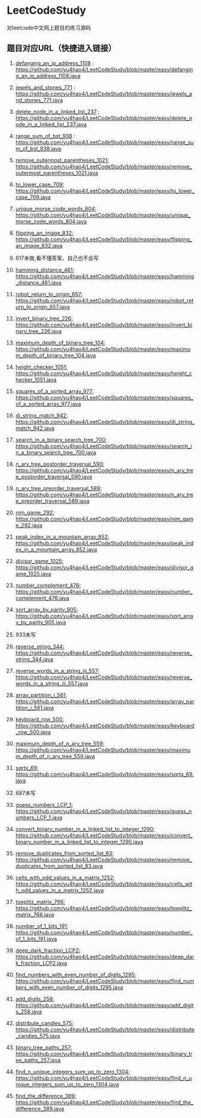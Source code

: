 # LeetCodeStudy

 对leetcode中文网上题目的练习源码
## 题目对应URL（快捷进入链接）

1.  <a href="https://github.com/yu4hao4/LeetCodeStudy/blob/master/easy/defanging_an_ip_address_1108.java">defanging_an_ip_address_1108</a> : 
    <br/>https://github.com/yu4hao4/LeetCodeStudy/blob/master/easy/defanging_an_ip_address_1108.java<br/>

2.  <a href="https://github.com/yu4hao4/LeetCodeStudy/blob/master/easy/jewels_and_stones_771.java">jewels_and_stones_771</a> : 
    <br/>https://github.com/yu4hao4/LeetCodeStudy/blob/master/easy/jewels_and_stones_771.java<br/>

3.  <a href="https://github.com/yu4hao4/LeetCodeStudy/blob/master/easy/delete_node_in_a_linked_list_237.java">delete_node_in_a_linked_list_237</a> : 
    <br/>https://github.com/yu4hao4/LeetCodeStudy/blob/master/easy/delete_node_in_a_linked_list_237.java<br/>

4.  <a href="https://github.com/yu4hao4/LeetCodeStudy/blob/master/easy/range_sum_of_bst_938.java">range_sum_of_bst_938</a> : 
    <br/>
    https://github.com/yu4hao4/LeetCodeStudy/blob/master/easy/range_sum_of_bst_938.java<br/>
    
5.  <a href="https://github.com/yu4hao4/LeetCodeStudy/blob/master/easy/remove_outermost_parentheses_1021.java">remove_outermost_parentheses_1021: </a>
    <br/>
    https://github.com/yu4hao4/LeetCodeStudy/blob/master/easy/remove_outermost_parentheses_1021.java<br/>
    
6.  <a href="https://github.com/yu4hao4/LeetCodeStudy/blob/master/easy/to_lower_case_709.java">to_lower_case_709: </a>
    <br/>
    https://github.com/yu4hao4/LeetCodeStudy/blob/master/easy/to_lower_case_709.java<br/>
    
7.  <a href="https://github.com/yu4hao4/LeetCodeStudy/blob/master/easy/unique_morse_code_words_804.java">unique_morse_code_words_804: </a>
    <br/>
    https://github.com/yu4hao4/LeetCodeStudy/blob/master/easy/unique_morse_code_words_804.java<br/>
    
8.  <a href="https://github.com/yu4hao4/LeetCodeStudy/blob/master/easy/flipping_an_image_832.java">flipping_an_image_832: </a>
    <br/>
    https://github.com/yu4hao4/LeetCodeStudy/blob/master/easy/flipping_an_image_832.java<br/>
    
9.  617未做,看不懂答案，自己也不会写

10. <a href="https://github.com/yu4hao4/LeetCodeStudy/blob/master/easy/hamming_distance_461.java">hamming_distance_461: </a>
    <br/>
    https://github.com/yu4hao4/LeetCodeStudy/blob/master/easy/hamming_distance_461.java<br/>
    
11. <a href="https://github.com/yu4hao4/LeetCodeStudy/blob/master/easy/robot_return_to_origin_657.java">robot_return_to_origin_657: </a>
    <br/>
    https://github.com/yu4hao4/LeetCodeStudy/blob/master/easy/robot_return_to_origin_657.java<br/>
    
12. <a href="https://github.com/yu4hao4/LeetCodeStudy/blob/master/easy/invert_binary_tree_226.java">invert_binary_tree_226: </a>
    <br/>
    https://github.com/yu4hao4/LeetCodeStudy/blob/master/easy/invert_binary_tree_226.java<br/>
    
13. <a href="https://github.com/yu4hao4/LeetCodeStudy/blob/master/easy/maximum_depth_of_binary_tree_104.java">maximum_depth_of_binary_tree_104: </a>
    <br/>
    https://github.com/yu4hao4/LeetCodeStudy/blob/master/easy/maximum_depth_of_binary_tree_104.java<br/>
    
14. <a href="https://github.com/yu4hao4/LeetCodeStudy/blob/master/easy/height_checker_1051.java">height_checker_1051: </a>
    <br/>
    https://github.com/yu4hao4/LeetCodeStudy/blob/master/easy/height_checker_1051.java<br/>
    
15. <a href="https://github.com/yu4hao4/LeetCodeStudy/blob/master/easy/squares_of_a_sorted_array_977.java">squares_of_a_sorted_array_977: </a>
    <br/>
    https://github.com/yu4hao4/LeetCodeStudy/blob/master/easy/squares_of_a_sorted_array_977.java<br/>
    
16. <a href="https://github.com/yu4hao4/LeetCodeStudy/blob/master/easy/di_string_match_942.java">di_string_match_942: </a>
    <br/>
    https://github.com/yu4hao4/LeetCodeStudy/blob/master/easy/di_string_match_942.java<br/>
    
17. <a href="https://github.com/yu4hao4/LeetCodeStudy/blob/master/easy/search_in_a_binary_search_tree_700.java">search_in_a_binary_search_tree_700: </a>
    <br/>
    https://github.com/yu4hao4/LeetCodeStudy/blob/master/easy/search_in_a_binary_search_tree_700.java<br/>
    
18. <a href="https://github.com/yu4hao4/LeetCodeStudy/blob/master/easy/n_ary_tree_postorder_traversal_590.java">n_ary_tree_postorder_traversal_590: </a>
    <br/>
    https://github.com/yu4hao4/LeetCodeStudy/blob/master/easy/n_ary_tree_postorder_traversal_590.java<br/>
19. <a href="https://github.com/yu4hao4/LeetCodeStudy/blob/master/easy/n_ary_tree_preorder_traversal_589.java">n_ary_tree_preorder_traversal_589: </a>
    <br/>
    https://github.com/yu4hao4/LeetCodeStudy/blob/master/easy/n_ary_tree_preorder_traversal_589.java<br/>
20. <a href="https://github.com/yu4hao4/LeetCodeStudy/blob/master/easy/nim_game_292.java">nim_game_292: </a>
    <br/>
    https://github.com/yu4hao4/LeetCodeStudy/blob/master/easy/nim_game_292.java<br/>
   
21. <a href="https://github.com/yu4hao4/LeetCodeStudy/blob/master/easy/peak_index_in_a_mountain_array_852.java">peak_index_in_a_mountain_array_852: </a>
    <br/>
    https://github.com/yu4hao4/LeetCodeStudy/blob/master/easy/peak_index_in_a_mountain_array_852.java<br/>
    
22. <a href="https://github.com/yu4hao4/LeetCodeStudy/blob/master/easy/divisor_game_1025.java">divisor_game_1025: </a>
    <br/>
    https://github.com/yu4hao4/LeetCodeStudy/blob/master/easy/divisor_game_1025.java<br/>
    
23. <a href="https://github.com/yu4hao4/LeetCodeStudy/blob/master/easy/number_complement_476.java">number_complement_476: </a>
    <br/>
    https://github.com/yu4hao4/LeetCodeStudy/blob/master/easy/number_complement_476.java<br/>
    
24. <a href="https://github.com/yu4hao4/LeetCodeStudy/blob/master/easy/sort_array_by_parity_905.java">sort_array_by_parity_905: </a>
    <br/>
    https://github.com/yu4hao4/LeetCodeStudy/blob/master/easy/sort_array_by_parity_905.java<br/>
    
25. 933未写

26. <a href="https://github.com/yu4hao4/LeetCodeStudy/blob/master/easy/reverse_string_344.java">reverse_string_344: </a>
    <br/>
    https://github.com/yu4hao4/LeetCodeStudy/blob/master/easy/reverse_string_344.java<br/>
    
27. <a href="https://github.com/yu4hao4/LeetCodeStudy/blob/master/easy/reverse_words_in_a_string_iii_557.java">reverse_words_in_a_string_iii_557: </a>
    <br/>
    https://github.com/yu4hao4/LeetCodeStudy/blob/master/easy/reverse_words_in_a_string_iii_557.java<br/>
    
28. <a href="https://github.com/yu4hao4/LeetCodeStudy/blob/master/easy/array_partition_i_561.java">array_partition_i_561: </a>
    <br/>
    https://github.com/yu4hao4/LeetCodeStudy/blob/master/easy/array_partition_i_561.java<br/>
    
29. <a href="https://github.com/yu4hao4/LeetCodeStudy/blob/master/easy/keyboard_row_500.java">keyboard_row_500: </a>
    <br/>
    https://github.com/yu4hao4/LeetCodeStudy/blob/master/easy/keyboard_row_500.java<br/>
    
30. <a href="https://github.com/yu4hao4/LeetCodeStudy/blob/master/easy/maximum_depth_of_n_ary_tree_559.java">maximum_depth_of_n_ary_tree_559: </a>
    <br/>
    https://github.com/yu4hao4/LeetCodeStudy/blob/master/easy/maximum_depth_of_n_ary_tree_559.java<br/>
    
31. <a href="https://github.com/yu4hao4/LeetCodeStudy/blob/master/easy/sqrtx_69.java">sqrtx_69: </a>
    <br/>
    https://github.com/yu4hao4/LeetCodeStudy/blob/master/easy/sqrtx_69.java<br/>
    
32. 687未写

33. <a href="https://github.com/yu4hao4/LeetCodeStudy/blob/master/easy/guess_numbers_LCP_1.java">guess_numbers_LCP_1: </a>
    <br/>
    https://github.com/yu4hao4/LeetCodeStudy/blob/master/easy/guess_numbers_LCP_1.java<br/>
34. <a href="https://github.com/yu4hao4/LeetCodeStudy/blob/master/easy/convert_binary_number_in_a_linked_list_to_integer_1290.java">convert_binary_number_in_a_linked_list_to_integer_1290: </a>
    <br/>
    https://github.com/yu4hao4/LeetCodeStudy/blob/master/easy/convert_binary_number_in_a_linked_list_to_integer_1290.java<br/>
35. <a href="https://github.com/yu4hao4/LeetCodeStudy/blob/master/easy/remove_duplicates_from_sorted_list_83.java">remove_duplicates_from_sorted_list_83: </a>
    <br/>
    https://github.com/yu4hao4/LeetCodeStudy/blob/master/easy/remove_duplicates_from_sorted_list_83.java<br/>
36. <a href="https://github.com/yu4hao4/LeetCodeStudy/blob/master/easy/cells_with_odd_values_in_a_matrix_1252.java">cells_with_odd_values_in_a_matrix_1252: </a>
    <br/>
    https://github.com/yu4hao4/LeetCodeStudy/blob/master/easy/cells_with_odd_values_in_a_matrix_1252.java<br/>
37. <a href="https://github.com/yu4hao4/LeetCodeStudy/blob/master/easy/toeplitz_matrix_766.java">toeplitz_matrix_766: </a>
    <br/>
    https://github.com/yu4hao4/LeetCodeStudy/blob/master/easy/toeplitz_matrix_766.java<br/>
38. <a href="https://github.com/yu4hao4/LeetCodeStudy/blob/master/easy/number_of_1_bits_191.java">number_of_1_bits_191: </a>
    <br/>
    https://github.com/yu4hao4/LeetCodeStudy/blob/master/easy/number_of_1_bits_191.java<br/>
39. <a href="https://github.com/yu4hao4/LeetCodeStudy/blob/master/easy/deep_dark_fraction_LCP2.java">deep_dark_fraction_LCP2: </a>
    <br/>
    https://github.com/yu4hao4/LeetCodeStudy/blob/master/easy/deep_dark_fraction_LCP2.java<br/>
40. <a href="https://github.com/yu4hao4/LeetCodeStudy/blob/master/easy/find_numbers_with_even_number_of_digits_1295.java">find_numbers_with_even_number_of_digits_1295: </a>
    <br/>
    https://github.com/yu4hao4/LeetCodeStudy/blob/master/easy/find_numbers_with_even_number_of_digits_1295.java<br/>
41. <a href="https://github.com/yu4hao4/LeetCodeStudy/blob/master/easy/add_digits_258.java">add_digits_258: </a>
    <br/>
    https://github.com/yu4hao4/LeetCodeStudy/blob/master/easy/add_digits_258.java<br/>
42. <a href="https://github.com/yu4hao4/LeetCodeStudy/blob/master/easy/distribute_candies_575.java">distribute_candies_575: </a>
    <br/>
    https://github.com/yu4hao4/LeetCodeStudy/blob/master/easy/distribute_candies_575.java<br/>
43. <a href="https://github.com/yu4hao4/LeetCodeStudy/blob/master/easy/binary_tree_paths_257.java">binary_tree_paths_257: </a>
    <br/>
    https://github.com/yu4hao4/LeetCodeStudy/blob/master/easy/binary_tree_paths_257.java<br/>
44. <a href="https://github.com/yu4hao4/LeetCodeStudy/blob/master/easy/find_n_unique_integers_sum_up_to_zero_1304.java">find_n_unique_integers_sum_up_to_zero_1304: </a>
    <br/>
    https://github.com/yu4hao4/LeetCodeStudy/blob/master/easy/find_n_unique_integers_sum_up_to_zero_1304.java<br/>
45. <a href="https://github.com/yu4hao4/LeetCodeStudy/blob/master/easy/find_the_difference_389.java">find_the_difference_389: </a>
    <br/>
    https://github.com/yu4hao4/LeetCodeStudy/blob/master/easy/find_the_difference_389.java<br/>